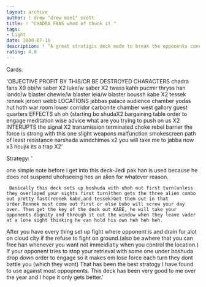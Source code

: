 ```yaml
---
layout: archive
author: ! drew "drew man1" scott
title: ! "CHADRA FANS whod of thunk it "
tags:
- Light
date: 2000-07-16
description: ! "A great stratigic deck made to break the opponents concentration after fiddling with thier minds with mad power, great retival, and cheap tricks.This deck won 2 out of 3 games at coruscant regionals."
rating: 4.0
---
```

Cards: 

'OBJECTIVE
PROFIT BY THIS/OR BE DESTROYED
CHARACTERS
chadra fans X9
obi/w saber X2
luke/w saber X2
twass kahh
pucmir thryss
han
lando/w blaster
chewie/w blaster
leia/w blaster
boussh
kabe X2
tessek
rennek
jeroen webb
LOCATIONS
jabbas palace
audience chamber
yodas hut
hoth war room
lower corridor
carbonite chamber
west gallory
guest quarters
EFFECTS
uh oh  (starting
bo shudaX2
bargaining table
order to engage
meditation
wise advice
what are you trying to push on us X2
INTERUPTS
the signal X2
transmission terminated
choke
rebel barrier
the force is strong with this one
slight weapons malfunction
smokescreen
path of least resistance
narshada windchimes x2
you will take me to jabba now x3
houjix
its a trap X2'

Strategy: '

one simple note before i get into this deck-Jedi pak han is used because he does not suspend uhohseeing hes an alien for whatever reason.

	 Basically this deck sets up boshuda with uhoh out first turn(unless they overlaped your sights first turn)then gets the three alien combo out pretty fast(rennek kabe,and tessek)Get them out in that order.Rennek must come out first or else bubo will screw your day over. Then get the key of the deck out KABE, he will take your opponents dignity and through it out the window when they leave vader at a lone sight thinking he can hold his own heh heh heh.
After you have every thing set up fight where opponent is and drain for alot on cloud city if the refuse to fight on ground.(also be awhere that you can free han whenever you want not immeidiatly when you control the location.)
	If your opponent tries to stop your retrieval with some one under boshuda drop down order to engage so it makes em lose force each turn they dont battle you (which they wont)
	  That has been the best stratogy I have found to use against most oppopnents. This deck has been very good to me over the year and I hope it only gets better.'